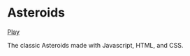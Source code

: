 Asteroids
========

[Play](http://cristischeye.github.io/js-games)

The classic Asteroids made with Javascript, HTML, and CSS.
